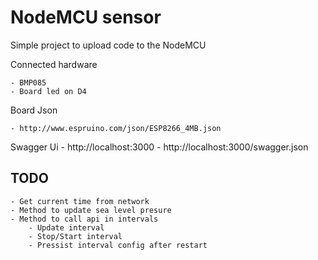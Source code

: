 # NodeMCU sensor

Simple project to upload code to the NodeMCU

Connected hardware

    - BMP085
    - Board led on D4

Board Json

    - http://www.espruino.com/json/ESP8266_4MB.json

Swagger Ui
    - http://localhost:3000
    - http://localhost:3000/swagger.json

## TODO
    - Get current time from network
    - Method to update sea level presure
    - Method to call api in intervals
        - Update interval
        - Stop/Start interval
        - Pressist interval config after restart